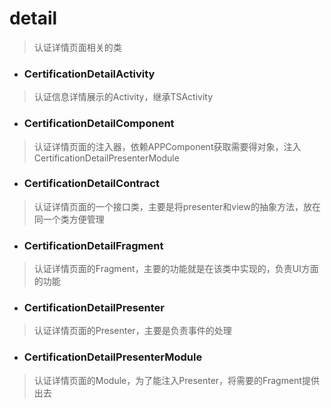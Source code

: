 # detail
> 认证详情页面相关的类

- ### CertificationDetailActivity
> 认证信息详情展示的Activity，继承TSActivity

- ### CertificationDetailComponent
> 认证详情页面的注入器，依赖APPComponent获取需要得对象，注入CertificationDetailPresenterModule

- ### CertificationDetailContract
> 认证详情页面的一个接口类，主要是将presenter和view的抽象方法，放在同一个类方便管理

- ### CertificationDetailFragment
> 认证详情页面的Fragment，主要的功能就是在该类中实现的，负责UI方面的功能

- ### CertificationDetailPresenter
> 认证详情页面的Presenter，主要是负责事件的处理

- ### CertificationDetailPresenterModule
> 认证详情页面的Module，为了能注入Presenter，将需要的Fragment提供出去